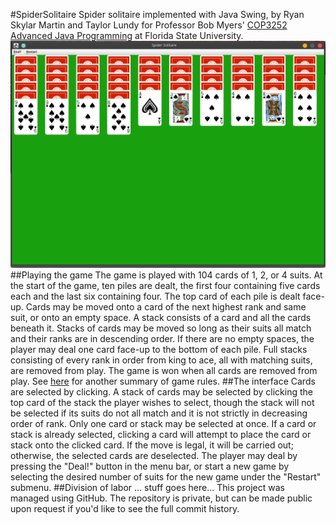#SpiderSolitaire
Spider solitaire implemented with Java Swing, by Ryan Skylar Martin and Taylor Lundy for Professor Bob Myers' [COP3252 Advanced Java Programming](http://www.cs.fsu.edu/~myers/cop3252/) at Florida State University.
![Demo](screenshot.png)
##Playing the game
The game is played with 104 cards of 1, 2, or 4 suits.  At the start of the game, ten piles are dealt, the first four containing five cards each and the last six containing four.  The top card of each pile is dealt face-up.  Cards may be moved onto a card of the next highest rank and same suit, or onto an empty space.  A stack consists of a card and all the cards beneath it.  Stacks of cards may be moved so long as their suits all match and their ranks are in descending order.  If there are no empty spaces, the player may deal one card face-up to the bottom of each pile.  Full stacks consisting of every rank in order from king to ace, all with matching suits, are removed from play.  The game is won when all cards are removed from play.
See [here](https://bicyclecards.com/how-to-play/spider-solitaire/) for another summary of game rules.
##The interface
Cards are selected by clicking.  A stack of cards may be selected by clicking the top card of the stack the player wishes to select, though the stack will not be selected if its suits do not all match and it is not strictly in decreasing order of rank.  Only one card or stack may be selected at once.  If a card or stack is already selected, clicking a card will attempt to place the card or stack onto the clicked card.  If the move is legal, it will be carried out; otherwise, the selected cards are deselected.  The player may deal by pressing the "Deal!" button in the menu bar, or start a new game by selecting the desired number of suits for the new game under the "Restart" submenu.
##Division of labor
... stuff goes here...
This project was managed using GitHub.  The repository is private, but can be made public upon request if you'd like to see the full commit history.